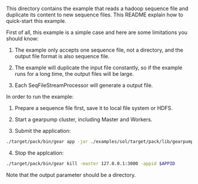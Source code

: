 This directory contains the example that reads a hadoop sequence file and duplicate its content to new sequence files. This README explain how to quick-start this example.

First of all, this example is a simple case and here are some limitations you should know:

  1. The example only accepts one sequence file, not a directory, and the output file format is also sequence file.

  2. The example will duplicate the input file constantly, so if the example runs for a long time, the output files will be large.

  3. Each SeqFileStreamProcessor will generate a output file.

In order to run the example:

  1. Prepare a sequence file first, save it to local file system or HDFS.

  2. Start a gearpump cluster, including Master and Workers.

  3. Submit the application:<br>
  ```bash
  ./target/pack/bin/gear app -jar ./examples/sol/target/pack/lib/gearpump-examples-sol-$VERSION.jar org.apache.gearpump.streaming.examples.sol.SOL -master 127.0.0.1:3000 -input $INPUT_FILE_PATH -output $OUTPUT_DIRECTORY
  ```
  4. Stop the applcation:<br>
  ```bash
  ./target/pack/bin/gear kill -master 127.0.0.1:3000 -appid $APPID
  ```
  
  Note that the output parameter should be a directory.





